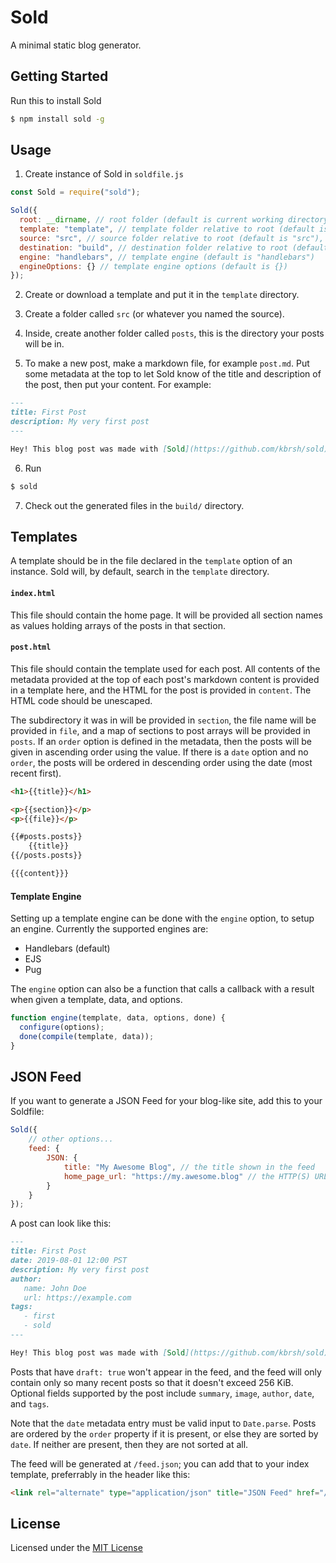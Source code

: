 # Sold

A minimal static blog generator.

## Getting Started

Run this to install Sold

```sh
$ npm install sold -g
```

## Usage

1) Create instance of Sold in `soldfile.js`
```js
const Sold = require("sold");

Sold({
  root: __dirname, // root folder (default is current working directory)
  template: "template", // template folder relative to root (default is "template")
  source: "src", // source folder relative to root (default is "src"),
  destination: "build", // destination folder relative to root (default is "build")
  engine: "handlebars", // template engine (default is "handlebars")
  engineOptions: {} // template engine options (default is {})
});
```

2) Create or download a template and put it in the `template` directory.

3) Create a folder called `src` (or whatever you named the source).

4) Inside, create another folder called `posts`, this is the directory your posts will be in.

5) To make a new post, make a markdown file, for example `post.md`. Put some metadata at the top to let Sold know of the title and description of the post, then put your content. For example:
```markdown
---
title: First Post
description: My very first post
---

Hey! This blog post was made with [Sold](https://github.com/kbrsh/sold).
```

6) Run
```sh
$ sold
```

7) Check out the generated files in the `build/` directory.

## Templates

A template should be in the file declared in the `template` option of an instance. Sold will, by default, search in the `template` directory.

#### `index.html`

This file should contain the home page. It will be provided all section names as values holding arrays of the posts in that section.

#### `post.html`

This file should contain the template used for each post. All contents of the metadata provided at the top of each post's markdown content is provided in a template here, and the HTML for the post is provided in `content`. The HTML code should be unescaped.

The subdirectory it was in will be provided in `section`, the file name will be provided in `file`, and a map of sections to post arrays will be provided in `posts`. If an `order` option is defined in the metadata, then the posts will be given in ascending order using the value. If there is a `date` option and no `order`, the posts will be ordered in descending order using the date (most recent first).

```html
<h1>{{title}}</h1>

<p>{{section}}</p>
<p>{{file}}</p>

{{#posts.posts}}
	{{title}}
{{/posts.posts}}

{{{content}}}
```

#### Template Engine

Setting up a template engine can be done with the `engine` option, to setup an engine. Currently the supported engines are:

* Handlebars (default)
* EJS
* Pug

The `engine` option can also be a function that calls a callback with a result when given a template, data, and options.

```js
function engine(template, data, options, done) {
  configure(options);
  done(compile(template, data));
}
```

## JSON Feed

If you want to generate a JSON Feed for your blog-like site, add this to your Soldfile:

```js
Sold({
	// other options...
	feed: {
		JSON: {
			title: "My Awesome Blog", // the title shown in the feed
			home_page_url: "https://my.awesome.blog" // the HTTP(S) URL to where the site will reside
		}
	}
});
```

A post can look like this:

```markdown
---
title: First Post
date: 2019-08-01 12:00 PST
description: My very first post
author:
   name: John Doe
   url: https://example.com
tags:
   - first
   - sold
---

Hey! This blog post was made with [Sold](https://github.com/kbrsh/sold).
```

Posts that have `draft: true` won't appear in the feed, and the feed will only contain only so many recent posts so that it doesn't exceed 256 KiB. Optional fields supported by the post include `summary`, `image`, `author`, `date`, and `tags`.

Note that the `date` metadata entry must be valid input to `Date.parse`. Posts are ordered by the `order` property if it is present, or else they are sorted by `date`. If neither are present, then they are not sorted at all.

The feed will be generated at `/feed.json`; you can add that to your index template, preferrably in the header like this:

```html
<link rel="alternate" type="application/json" title="JSON Feed" href="/feed.json"/>
```

## License

Licensed under the [MIT License](https://kbrsh.github.io/license)
